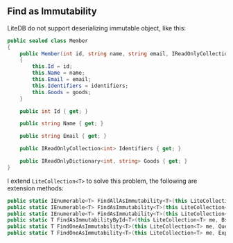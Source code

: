 ﻿## Find as Immutability

LiteDB do not support deserializing immutable object, like this:

```csharp
public sealed class Member
{
    public Member(int id, string name, string email, IReadOnlyCollection<int> identifiers, IReadOnlyDictionary<int, string> goods)
    {
        this.Id = id;
        this.Name = name;
        this.Email = email;
        this.Identifiers = identifiers;
        this.Goods = goods;
    }

    public int Id { get; }

    public string Name { get; }

    public string Email { get; }

    public IReadOnlyCollection<int> Identifiers { get; }

    public IReadOnlyDictionary<int, string> Goods { get; }
}
```

I extend `LiteCollection<T>` to solve this problem, the following are extension methods:

```csharp
public static IEnumerable<T> FindAllAsImmutability<T>(this LiteCollection<T> me);
public static IEnumerable<T> FindAsImmutability<T>(this LiteCollection<T> me, Query query, int skip = 0, int limit = int.MaxValue);
public static IEnumerable<T> FindAsImmutability<T>(this LiteCollection<T> me, Expression<Func<T, bool>> predicate, int skip = 0, int limit = int.MaxValue);
public static T FindAsImmutabilityById<T>(this LiteCollection<T> me, BsonValue id);
public static T FindOneAsImmutability<T>(this LiteCollection<T> me, Query query);
public static T FindOneAsImmutability<T>(this LiteCollection<T> me, Expression<Func<T, bool>> predicate);
```
